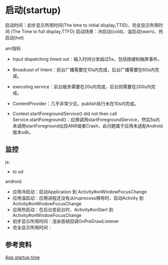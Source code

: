 # 启动(startup)
启动时间：初步显示所用时间(The time to initial display,TTID)、完全显示所用时间 (The Time to full display,TTFD)
启动场景：冷启动(cold)、温启动(warn)、热启动(hot)

anr指标
- Input dispatching timed out：输入时间分发超过5s，包括按键和触屏事件。

- Broadcast of Intent：前台广播需要在10s内完成，后台广播需要在60s内完成。

- executing service：前台服务需要在20s内完成，后台则需要在200s内完成。

- ContentProvider：几乎非常少见，publish执行未在10s内完成。

- Context.startForegroundService() did not then call Service.startForeground()：应用调用startForegroundService，然后5s内未调用startForeground出现ANR或者Crash，此问题属于应用未适配Android版本sdk。

## 监控
js:
- to od 
    
android:
- 应用冷启动：启动Application 到 Activity#onWindowFocusChange
- 应用温启动：应用进程还没有从lruprocess移除时，启动Activity 到 Activity#onWindowFocusChange
- 应用热启动：在后台变前台时，Activity#onStart 到 Activity#onWindowFocusChange
- 初步显示所用时间：渲染首帧回调OnPreDrawListener
- 完全显示所用时间：

## 参考资料
[App startup time](https://developer.android.com/topic/performance/vitals/launch-time)

